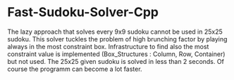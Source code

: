 # Fast-Sudoku-Solver-Cpp
The lazy approach that solves every 9x9 sudoku cannot be used in 25x25 sudoku.
This solver tuckles the problem of high brunching factor by playing always in the most constraint box.
Infrastructure to find also the most constraint value is implemented (Box_Structures : Column, Row, Container) but not used.
The 25x25 given sudoku is solved in less than 2 seconds. Of course the programm can become a lot faster.
